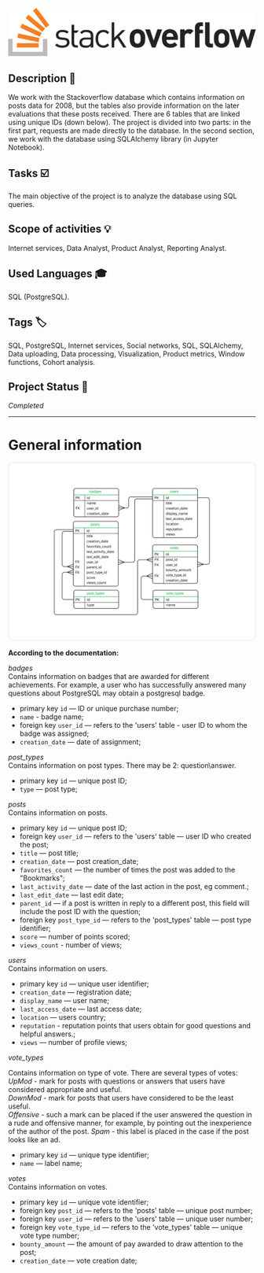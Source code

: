 ![Logo](s_logo.png)

## Description :key:
We work with the Stackoverflow database which contains information on posts data for 2008, but the tables also provide information on the later evaluations that these posts received. There are 6 tables that are linked using unique IDs (down below).
The project is divided into two parts: in the first part, requests are made directly to the database. In the second section, we work with the database using SQLAlchemy library (in Jupyter Notebook).

## Tasks :ballot_box_with_check:
The main objective of the project is to analyze the database using SQL queries.

## Scope of activities :bulb:
Internet services, Data Analyst, Product Analyst, Reporting Analyst.

## Used Languages :mortar_board:
SQL (PostgreSQL).


## Tags :label:
SQL, PostgreSQL, Internet services, Social networks, SQL, SQLAlchemy, Data uploading, Data processing, Visualization, Product metrics, Window functions, Cohort analysis.

## Project Status :black_square_button:
_Completed_ 
____________________________________________________

# General information
![er](er2.png)

**According to the documentation:**  

*badges*   
Contains information on badges that are awarded for different achievements. For example, a user who has successfully answered many questions about PostgreSQL may obtain a postgresql badge.


- primary key `id` — ID or unique purchase number;
- `name` - badge name;
- foreign key `user_id` — refers to the 'users' table - user ID to whom the badge was assigned;
- `creation_date` — date of assignment;


*post_types*    
Contains information on post types. There may be 2: question\answer.


- primary key `id` — unique post ID;
- `type` — post type;


*posts*      
Contains information on posts.      


- primary key `id` — unique post ID;
- foreign key `user_id` — refers to the 'users' table — user ID who created the post;
- `title` — post title;
- `creation_date` — post creation_date;
- `favorites_count` — the number of times the post was added to the "Bookmarks";
- `last_activity_date` — date of the last action in the post, eg comment.;     
- `last_edit_date` — last edit date;
- `parent_id` — if a post is written in reply to a different post, this field will include the post ID with the question; 
- foreign key `post_type_id` — refers to the 'post_types' table — post type identifier;
- `score` — number of points scored;
- `views_count` - number of views;          

*users*       
Contains information on users.


- primary key `id` — unique user identifier;
- `creation_date` — registration date;
- `display_name` — user name;
- `last_access_date` — last access date;
- `location` — users country;
- `reputation` - reputation points that users obtain for good questions and helpful answers.;
- `views` — number of profile views;
 

*vote_types*        


Contains information on type of vote. There are several types of votes:
*UpMod* - mark for posts with questions or answers that users have considered appropriate and useful.        
*DownMod* - mark for posts that users have considered to be the least useful.      
*Offensive* - such a mark can be placed if the user answered the question in a rude and offensive manner, for example, by pointing out the inexperience of the author of the post.
*Spam* - this label is placed in the case if the post looks like an ad.

- primary key `id` — unique type identifier;
- `name` — label name;


*votes*       
Contains information on votes.


- primary key `id` — unique vote identifier;
- foreign key `post_id` — refers to the 'posts' table — unique post number;
- foreign key `user_id` — refers to the 'users' table — unique user number;
- foreign key `vote_type_id` — refers to the 'vote_types' table — unique vote type number;
- `bounty_amount` — the amount of pay awarded to draw attention to the post;
- `creation_date` — vote creation date;       